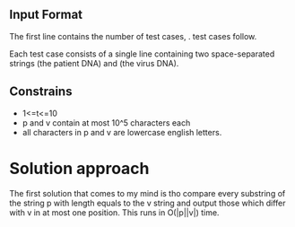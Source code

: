 ## Input Format

The first line contains the number of test cases, .  test cases follow.

Each test case consists of a single line containing two space-separated strings  (the patient DNA) and  (the virus DNA).

## Constrains

-   1<=t<=10
-   p and v contain at most 10^5 characters each
-   all characters in p and v are lowercase english letters.

# Solution approach
The first solution that comes to my mind is tho compare every substring of the string p with length equals to the v string and output those which differ with v in at most one position. This runs in O(|p||v|) time.

